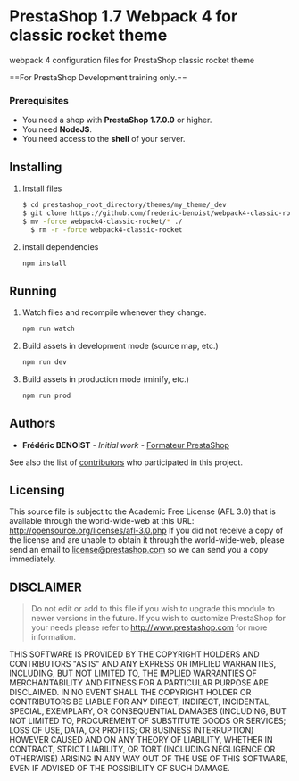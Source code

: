 # PrestaShop 1.7 Webpack 4 for classic rocket theme

webpack 4 configuration files for PrestaShop classic rocket theme

==For PrestaShop Development training only.==

### Prerequisites

- You need a shop with **PrestaShop 1.7.0.0** or higher.
- You need **NodeJS**.
- You need access to the **shell** of your server.

## Installing

1. Install files

    ```sh
    $ cd prestashop_root_directory/themes/my_theme/_dev
    $ git clone https://github.com/frederic-benoist/webpack4-classic-rocket.git 
    $ mv -force webpack4-classic-rocket/* ./
	  $ rm -r -force webpack4-classic-rocket
    ```

2. install dependencies

    ```sh    
    npm install
    ```

## Running 

1. Watch files and recompile whenever they change.
    ```sh 
    npm run watch
    ```
2. Build assets in development mode (source map, etc.)
    ```sh 
    npm run dev
    ```
3. Build assets in production mode (minify, etc.)
    ```sh 
    npm run prod
    ```

## Authors

* **Frédéric BENOIST** - *Initial work* - [Formateur PrestaShop](https://www.fbenoist.com)

See also the list of [contributors](https://github.com/frederic-benoist/webpack3-classic-rocket/Contributors) who participated in this project.

## Licensing

This source file is subject to the Academic Free License (AFL 3.0)
that is available through the world-wide-web at this URL:
http://opensource.org/licenses/afl-3.0.php
If you did not receive a copy of the license and are unable to
obtain it through the world-wide-web, please send an email
to license@prestashop.com so we can send you a copy immediately.

## DISCLAIMER
 
> Do not edit or add to this file if you wish to upgrade this module to newer versions in the future. If you wish to customize PrestaShop for your needs please refer to http://www.prestashop.com for more information.

THIS SOFTWARE IS PROVIDED BY THE COPYRIGHT HOLDERS AND CONTRIBUTORS "AS IS" AND ANY EXPRESS OR IMPLIED WARRANTIES, INCLUDING, BUT NOT LIMITED TO, THE IMPLIED WARRANTIES OF MERCHANTABILITY AND FITNESS FOR A PARTICULAR PURPOSE ARE DISCLAIMED. IN NO EVENT SHALL THE COPYRIGHT HOLDER OR CONTRIBUTORS BE LIABLE FOR ANY DIRECT, INDIRECT, INCIDENTAL, SPECIAL, EXEMPLARY, OR CONSEQUENTIAL DAMAGES (INCLUDING, BUT NOT LIMITED TO, PROCUREMENT OF SUBSTITUTE GOODS OR SERVICES; LOSS OF USE, DATA, OR PROFITS; OR BUSINESS INTERRUPTION) HOWEVER CAUSED AND ON ANY THEORY OF LIABILITY, WHETHER IN CONTRACT, STRICT LIABILITY, OR TORT (INCLUDING NEGLIGENCE OR OTHERWISE) ARISING IN ANY WAY OUT OF THE USE OF THIS SOFTWARE, EVEN IF ADVISED OF THE POSSIBILITY OF SUCH DAMAGE.

